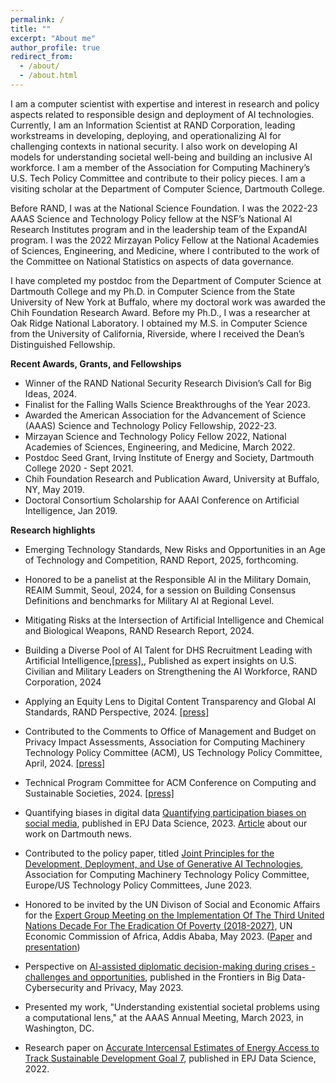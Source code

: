 ```yaml
---
permalink: /
title: ""
excerpt: "About me"
author_profile: true
redirect_from: 
  - /about/
  - /about.html
---
```

I am a computer scientist with expertise and interest in research and policy aspects related to responsible design and deployment of AI technologies. Currently, I am an Information Scientist at RAND Corporation, leading workstreams in developing, deploying, and operationalizing AI for challenging contexts in national security. I also work on developing AI models for understanding societal well-being and building an inclusive AI workforce. I am a member of the Association for Computing Machinery’s U.S. Tech Policy Committee and contribute to their policy pieces. I am a visiting scholar at the Department of Computer Science, Dartmouth College.

Before RAND, I was at the National Science Foundation. I was the 2022-23 AAAS Science and Technology Policy fellow at the NSF’s National AI Research Institutes program and in the leadership team of the ExpandAI program. I was the 2022 Mirzayan Policy Fellow at the National Academies of Sciences, Engineering, and Medicine, where I contributed to the work of the Committee on National Statistics on aspects of data governance.

I have completed my postdoc from the Department of Computer Science at Dartmouth College and my Ph.D. in Computer Science from the State University of New York at Buffalo, where my doctoral work was awarded the Chih Foundation Research Award. Before my Ph.D., I was a researcher at Oak Ridge National Laboratory. I obtained my M.S. in Computer Science from the University of California, Riverside, where I received the Dean’s Distinguished Fellowship. 

<b>Recent Awards, Grants, and Fellowships</b>
* Winner of the RAND National Security Research Division’s Call for Big Ideas, 2024.
* Finalist for the Falling Walls Science Breakthroughs of the Year 2023.
* Awarded the American Association for the Advancement of Science (AAAS) Science and Technology Policy Fellowship, 2022-23.
* Mirzayan Science and Technology Policy Fellow 2022, National Academies of Sciences, Engineering, and Medicine, March 2022.
* Postdoc Seed Grant, Irving Institute of Energy and Society, Dartmouth College 2020 - Sept 2021.
* Chih Foundation Research and Publication Award, University at Buffalo, NY, May 2019.
* Doctoral Consortium Scholarship for AAAI Conference on Artificial Intelligence, Jan 2019.
  
<b> Research highlights</b> 
* Emerging Technology Standards, New Risks and Opportunities in an Age of Technology and Competition, RAND Report, 2025, forthcoming.
* Honored to be a panelist at the Responsible AI in the Military Domain, REAIM Summit, Seoul, 2024, for a session on Building Consensus Definitions and benchmarks for Military AI at Regional Level.
* Mitigating Risks at the Intersection of Artificial Intelligence and Chemical and Biological Weapons, RAND Research Report, 2024.
* Building a Diverse Pool of AI Talent for DHS Recruitment Leading with Artificial Intelligence,<a href="https://www.rand.org/pubs/perspectives/PEA3414-1.html#document-details">[press],</a>, Published as expert insights on U.S. Civilian and Military Leaders on Strengthening the AI Workforce, RAND Corporation, 2024
* Applying an Equity Lens to Digital Content Transparency and Global AI Standards, RAND Perspective, 2024. <a href="https://www.rand.org/pubs/perspectives/PEA3379-1.html">[press]</a>
* Contributed to the Comments to Office of Management and Budget on Privacy Impact Assessments, Association
for Computing Machinery Technology Policy Committee (ACM), US Technology Policy Committee, April, 2024. <a href="https://www.acm.org/binaries/content/assets/public-policy/finalacm_ustpc_omb_pia_comments.pdf">[press]</a>
* Technical Program Committee for ACM Conference on Computing and Sustainable Societies, 2024. <a href="https://compass.acm.org/technical-program-committee/">[press]</a>
* Quantifying biases in digital data <a href="https://epjdatascience.springeropen.com/articles/10.1140/epjds/s13688-023-00405-6">Quantifying participation biases on social media</a>, published in EPJ Data Science, 2023. <a href="https://home.dartmouth.edu/news/2023/09/defining-participation-bias-social-media">Article</a> about our work on Dartmouth news.

* Contributed to the policy paper, titled <a href="https://www.acm.org/binaries/content/assets/public-policy/ustpc-approved-generative-ai-principles">Joint Principles for the Development, Deployment, and Use of Generative AI Technologies</a>, Association for Computing Machinery Technology Policy Committee, Europe/US Technology Policy Committees, June 2023.

* Honored to be invited by the UN Divison of Social and Economic Affairs for the <a href="https://social.desa.un.org/events/egm-third-un-decade-eradication-poverty">Expert Group Meeting on the Implementation Of The Third United Nations Decade For The Eradication Of Poverty (2018-2027)</a>, UN Economic Commission of Africa, Addis Ababa, May 2023. (<a href="https://social.desa.un.org/sites/default/files/inline-files/POKHRIYAL_Paper.rev_.pdf">Paper</a> and <a href="https://social.desa.un.org/sites/default/files/inline-files/Neeti%20Pokhriyal_PPT.rev_.pdf">presentation</a>)

* Perspective on <a href="https://www.frontiersin.org/articles/10.3389/fdata.2023.1183313/full">AI-assisted diplomatic decision-making during crises - challenges and opportunities</a>, published in the Frontiers in Big Data-Cybersecurity and Privacy, May 2023.

* Presented my work, "Understanding existential societal problems using a computational lens," at the AAAS Annual Meeting, March 2023, in Washington, DC.

* Research paper on <a href="https://epjdatascience.springeropen.com/articles/10.1140/epjds/s13688-022-00371-5">Accurate Intercensal Estimates of Energy Access to Track Sustainable Development Goal 7</a>, published in EPJ Data Science, 2022. 

